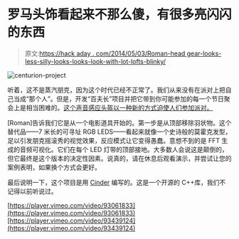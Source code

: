 # 罗马头饰看起来不那么傻，有很多亮闪闪的东西

> 原文:[https://hack aday . com/2014/05/03/Roman-head gear-looks-less-silly-looks-looks-look-with-lot-lofts-blinky/](https://hackaday.com/2014/05/03/roman-headgear-looks-less-silly-with-lots-of-blinky/)

![centurion-project](../Images/08016bcc83f6ae199ed008f9060f3ce1.png)

听着，这不是蒸汽朋克，因为这个时代已经不正常了。我们从来没有在派对上把自己当成“那个人”。但是，开发“百夫长”项目并把它带到你可能参加的每一个节日聚会上是相当困难的。[这个声音感应头盔以一种新的方式迫使人们参加派对。](http://rom.io/The-Centurion-Project)

[Roman]告诉我们它是从一个电影道具开始的。第一步是从顶部移除羽状物。这个替代品——7 米长的可寻址 RGB LEDS——看起来就像一个史诗般的莫霍克发型，足以引发朋克摇滚秀的视觉效果，反应模式让它变得愚蠢。意想不到的是 FFT 生成的音频可视化。它们在每个 LED 灯带的顶部接地。大多数人会说这是颠倒的，但它最终是这个版本的决定性因素。说真的，请在休息后观看演示，并尝试让您的案例表明，如果换个方式会更好。

最后说明一下，这个项目是用 [Cinder](http://libcinder.org/) 编写的。这是一个开源的 C++库，我们不记得以前听说过。

[https://player.vimeo.com/video/93061833](https://player.vimeo.com/video/93061833)[https://player.vimeo.com/video/93439124](https://player.vimeo.com/video/93439124)